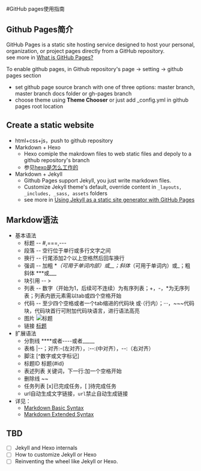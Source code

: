 #GitHub pages使用指南
## Github Pages简介
GitHub Pages is a static site hosting service designed to host your personal, organization, or project pages directly from a GitHub repository.  
see more in [What is GitHub Pages?](https://help.github.com/articles/what-is-github-pages/)

To enable github pages, in Github repository's page -> setting -> github pages section
* set github page source branch with one of three options: master branch, master branch docs folder or gh-pages branch
* choose theme using **Theme Chooser** or just add _config.yml in github pages root location

## Create a static website
* html+css+js，push to github repository
* Markdown + Hexo
  * Hexo comiple the makrdown files to web static files and depoly to a github repository's branch
  * 参见[hexo是怎么工作的](http://coderunthings.com/2017/08/20/howhexoworks/)
* Markdown + Jekyll
  * Github Pages support Jekyll, you just write markdown files.
  * Customize Jekyll theme's default, override content in `_layouts, _includes, _sass, assets` folders
  * see more in [Using Jekyll as a static site generator with GitHub Pages](https://help.github.com/articles/using-jekyll-as-a-static-site-generator-with-github-pages/)
  
## Markdow语法
* 基本语法
  * 标题 -- #,===,---
  * 段落 -- 空行位于单行或多行文字之间
  * 换行 -- 行尾添加2个以上空格然后回车换行
  * 强调 -- 加粗 **（可用于单词内部）或__；斜体*（可用于单词内）或_；粗斜体 ***或___
  * 块引用 -- >
  * 列表 -- 数字（开始为1，后续可不连续）为有序列表；+，-，*为无序列表；列表内嵌元素需以tab或四个空格开始
  * 代码 -- 至少四个空格或者一个tab缩进的代码块 或·（行内）；···，~~~代码块，代码块首行可附加代码块语言，进行语法高亮
  * 图片 ![标题](url)
  * 链接 [标题](url)
* 扩展语法
  * 分割线 ****或者----或者_____
  * 表格 |--；对齐:-(左对齐），:--:(中对齐），--:（右对齐）
  * 脚注 [^数字或文字标记]
  * 标题ID 标题{#id}
  * 表述列表 关键词，下一行:加一个空格开始
  * 删除线 ~~
  * 任务列表 [x]已完成任务，[ ]待完成任务
  * url自动生成文字链接，`url`禁止自动生成链接
* 详见：  
  * [Markdown Basic Syntax](https://www.markdownguide.org/basic-syntax/)
  * [Markdown Extended Syntax](https://www.markdownguide.org/extended-syntax)
  
## TBD
* [ ] Jekyll and Hexo internals
* [ ] How to customize Jekyll or Hexo
* [ ] Reinventing the wheel like Jekyll or Hexo.
